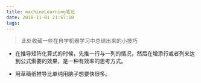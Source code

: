 ```yaml
---
title: machineLearning笔记
date: 2018-11-01 21:57:18
tags:
---
```

> 此处收藏一些在自学机器学习中总结出来的小技巧

- 在推导矩阵化算式的时候，先推一行与一列的情况，然后在增添行或者列来达到公式索要的效果，是一种有效率的思考方式。

- 用草稿纸推导比单纯用脑子想要快很多。